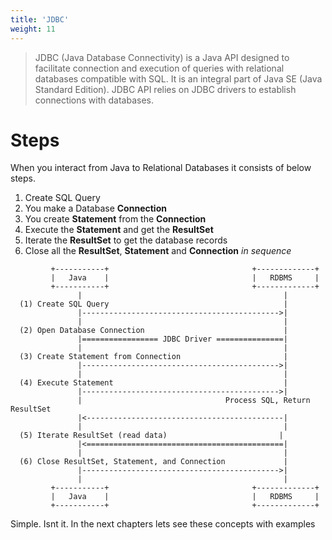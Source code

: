 ```yaml
---
title: 'JDBC'
weight: 11
--- 
```


> JDBC (Java Database Connectivity) is a Java API designed to facilitate connection and execution of queries with relational databases compatible with SQL. It is an integral part of Java SE (Java Standard Edition). JDBC API relies on JDBC drivers to establish connections with databases.

# Steps

When you interact from Java to Relational Databases it consists of below steps.

1. Create SQL Query
2. You make a Database **Connection**
3. You create **Statement** from the  **Connection**
4. Execute the **Statement** and get the **ResultSet**
5. Iterate the **ResultSet** to get the database records
6. Close all the **ResultSet**, **Statement** and **Connection** _in sequence_


```goat
         +-----------+                                +-------------+
         |   Java    |                                |   RDBMS     |
         +-----------+                                +-------------+
               |                                             |
  (1) Create SQL Query                                       |
               |-------------------------------------------->|
               |                                             |
  (2) Open Database Connection                               |
               |================= JDBC Driver ===============|
               |                                             |
  (3) Create Statement from Connection                       |
               |-------------------------------------------->|
               |                                             |
  (4) Execute Statement                                      |
               |-------------------------------------------->|
               |                                Process SQL, Return ResultSet
               |<--------------------------------------------|
               |                                             |
  (5) Iterate ResultSet (read data)                         |
               |<============================================|
               |                                             |
  (6) Close ResultSet, Statement, and Connection             |
               |-------------------------------------------->|
               |                                             |
         +-----------+                                +-------------+
         |   Java    |                                |   RDBMS     |
         +-----------+                                +-------------+

```

Simple. Isnt it. In the next chapters lets see these concepts with examples


